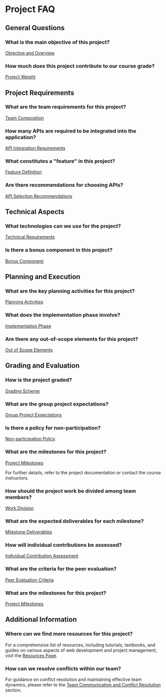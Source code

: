 # Project FAQ

## General Questions

### What is the main objective of this project?
[Objective and Overview](/project#overview)

### How much does this project contribute to our course grade?
[Project Weight](/project#overview)

## Project Requirements

### What are the team requirements for this project?
[Team Composition](/project#overview)

### How many APIs are required to be integrated into the application?
[API Integration Requirements](/project#about)

### What constitutes a "feature" in this project?
[Feature Definition](/project#about)

### Are there recommendations for choosing APIs?
[API Selection Recommendations](/project#about)

## Technical Aspects

### What technologies can we use for the project?
[Technical Requirements](/project#technical-requirements)

### Is there a bonus component in this project?
[Bonus Component](/project#bonus)

## Planning and Execution

### What are the key planning activities for this project?
[Planning Activities](/project#planning)

### What does the implementation phase involve?
[Implementation Phase](/project#implementation)

### Are there any out-of-scope elements for this project?
[Out of Scope Elements](/project#out-of-scope)

## Grading and Evaluation

### How is the project graded?
[Grading Scheme](/project#breakdown)

### What are the group project expectations?
[Group Project Expectations](/project#group-project-expectations)

### Is there a policy for non-participation?
[Non-participation Policy](/project#group-project-participation-policy)

### What are the milestones for this project?
[Project Milestones](/project#structure)

For further details, refer to the project documentation or contact the course instructors.

### How should the project work be divided among team members?
[Work Division](/project#planning)

### What are the expected deliverables for each milestone?
[Milestone Deliverables](/project#structure)

### How will individual contributions be assessed?
[Individual Contribution Assessment](/project#individual-marks)

### What are the criteria for the peer evaluation?
[Peer Evaluation Criteria](/project#individual-marks)

### What are the milestones for this project?
[Project Milestones](/project#structure)

## Additional Information

### Where can we find more resources for this project?
For a comprehensive list of resources, including tutorials, textbooks, and guides on various aspects of web development and project management, visit the [Resources Page](/resources).

### How can we resolve conflicts within our team?
For guidance on conflict resolution and maintaining effective team dynamics, please refer to the [Team Communication and Conflict Resolution](/project#group-project-expectations) section.
